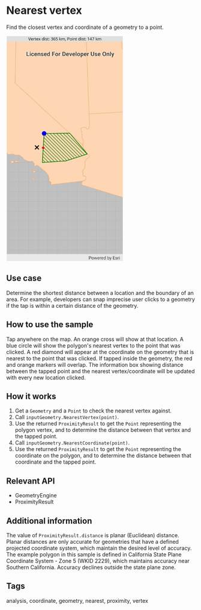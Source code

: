 # Nearest vertex

Find the closest vertex and coordinate of a geometry to a point.

![Image of nearest vertex](NearestVertex.jpg)

## Use case

Determine the shortest distance between a location and the boundary of an area. For example, developers can snap imprecise user clicks to a geometry if the tap is within a certain distance of the geometry.

## How to use the sample

Tap anywhere on the map. An orange cross will show at that location. A blue circle will show the polygon's nearest vertex to the point that was clicked. A red diamond will appear at the coordinate on the geometry that is nearest to the point that was clicked. If tapped inside the geometry, the red and orange markers will overlap. The information box showing distance between the tapped point and the nearest vertex/coordinate will be updated with every new location clicked.

## How it works

1. Get a `Geometry` and a `Point` to check the nearest vertex against.
2. Call `inputGeometry.NearestVertex(point)`.
3. Use the returned `ProximityResult` to get the `Point` representing the polygon vertex, and to determine the distance between that vertex and the tapped point.
4. Call `inputGeometry.NearestCoordinate(point)`.
5. Use the returned `ProximityResult` to get the `Point` representing the coordinate on the polygon, and to determine the distance between that coordinate and the tapped point.

## Relevant API

* GeometryEngine
* ProximityResult

## Additional information

The value of `ProximityResult.distance` is planar (Euclidean) distance. Planar distances are only accurate for geometries that have a defined projected coordinate system, which maintain the desired level of accuracy. The example polygon in this sample is defined in California State Plane Coordinate System - Zone 5 (WKID 2229), which maintains accuracy near Southern California. Accuracy declines outside the state plane zone.

## Tags

analysis, coordinate, geometry, nearest, proximity, vertex